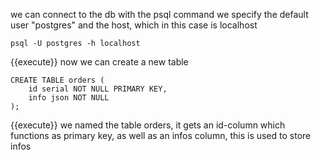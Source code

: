 we can connect to the db with the psql command
we specify the default user "postgres" and the host, which in this case is localhost
```
psql -U postgres -h localhost
``` 
{{execute}}
now we can create a new table
```
CREATE TABLE orders (
	id serial NOT NULL PRIMARY KEY,
	info json NOT NULL
);
```
{{execute}}
we named the table orders, it gets an id-column which functions as primary key, as well as an infos column, this is used
to store infos